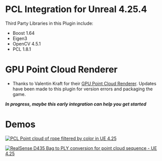 # PCL Integration for Unreal 4.25.4
Third Party Libraries in this Plugin include:
* Boost 1.64
* Eigen3
* OpenCV 4.5.1
* PCL 1.8.1

# GPU Point Cloud Renderer
* Thanks to Valentin Kraft for their [GPU Point Cloud Renderer](https://github.com/ValentinKraft/UE4_GPUPointCloudRenderer). Updates have been made to this plugin for version errors and packaging the game.

***In progress, maybe this early integration can help you get started***

# Demos
[![PCL Point cloud of rope filtered by color in UE 4.25](https://img.youtube.com/vi/PwkX-_JuWYA/0.jpg)](https://youtu.be/PwkX-_JuWYA)

[![RealSense D435 Bag to PLY conversion for point cloud sequence - UE 4.25](https://img.youtube.com/vi/jCGDnFhCmO8/0.jpg)](https://youtu.be/jCGDnFhCmO8)
